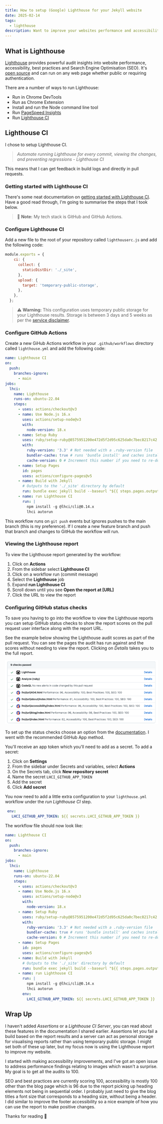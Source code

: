 ```yaml
---
title: How to setup (Google) Lighthouse for your Jekyll website
date: 2025-02-14
tags:
  - lighthouse
description: Want to improve your websites performance and accessibility? Lighthouse can help identify actions to take.
---
```

## What is Lighthouse

[Lighthouse](https://developer.chrome.com/docs/lighthouse/) provides powerful audit insights into website performance, accessibility, best practices and Search Engine Optimisation (SEO). It's [open source](https://github.com/GoogleChrome/lighthouse) and can run on any web page whether public or requiring authentication.

There are a number of ways to run Lighthouse:

- Run in Chrome DevTools
- Run as Chrome Extension
- Install and run the Node command line tool
- Run [PageSpeed Insights](https://pagespeed.web.dev)
- Run [Lighthouse CI](https://github.com/GoogleChrome/lighthouse-ci)

## Lighthouse CI

I chose to setup Lighthouse CI.

> *Automate running Lighthouse for every commit, viewing the changes, and preventing regressions - Lighthouse CI*

This means that I can get feedback in build logs and directly in pull requests.

### Getting started with Lighthouse CI

There's some neat documentation on [getting started with Lighthouse CI](https://github.com/GoogleChrome/lighthouse-ci/blob/main/docs/getting-started.md). Have a good read through, I'm going to summarise the steps that I took below.

> :memo: **Note:** My tech stack is GitHub and GitHub Actions.

### Configure Lighthouse CI

Add a new file to the root of your repository called `lighthouserc.js` and add the following code:

```js
module.exports = {
    ci: {
      collect: {
        staticDistDir: './_site',
      },
      upload: {
        target: 'temporary-public-storage',
      },
    },
  };
```

> :warning: **Warning:** This configuration uses temporary public storage for your Lighthouse results. Storage is between 3 days and 5 weeks as per the [service disclaimer](https://github.com/GoogleChrome/lighthouse-ci/blob/main/docs/services-disclaimer.md#temporary-public-storage).

### Configure GitHub Actions

Create a new GiHub Actions workflow in your `.github/workflows` directory called `lighthouse.yml` and add the following code:

```yaml
name: Lighthouse CI
on:
  push:
    branches-ignore:
      - main
jobs:
  lhci:
    name: Lighthouse
    runs-on: ubuntu-22.04
    steps:
      - uses: actions/checkout@v3
      - name: Use Node.js 16.x
        uses: actions/setup-node@v3
        with:
          node-version: 18.x
      - name: Setup Ruby
        uses: ruby/setup-ruby@8575951200e472d5f2d95c625da0c7bec8217c42 # v1.161.0
        with:
          ruby-version: '3.3' # Not needed with a .ruby-version file
          bundler-cache: true # runs 'bundle install' and caches installed gems automatically
          cache-version: 0 # Increment this number if you need to re-download cached gems
      - name: Setup Pages
        id: pages
        uses: actions/configure-pages@v5
      - name: Build with Jekyll
        # Outputs to the './_site' directory by default
        run: bundle exec jekyll build --baseurl "${{ steps.pages.outputs.base_path }}"
      - name: run Lighthouse CI
        run: |
          npm install -g @lhci/cli@0.14.x
          lhci autorun
```

This workflow runs on `git push` events but ignores pushes to the main branch (this is my preference). If I create a new feature branch and push that branch and changes to GitHub the workflow will run.

### Viewing the Lighthouse report

To view the Lighthouse report generated by the workflow:

1. Click on **Actions**
2. From the sidebar select **Lighthouse CI**
3. Click on a workflow run (commit message)
4. Select the **Lighthouse** job
5. Expand **run Lighthouse CI**
6. Scroll down until you see **Open the report at [URL]**
7. Click the URL to view the report

### Configuring GitHub status checks

To save you having to go into the workflow to view the Lighthouse reports you can setup GitHub status checks to show the report scores on the pull request user interface along with the report URL.

See the example below showing the Lighthouse audit scores as part of the pull request. You can see the pages the audit has run against and the scores without needing to view the report. Clicking on *Details* takes you to the full report.

![Lighthouse CI status checks](/assets/screenshots/lighthouse-ci-status-checks.png)

To set up the status checks choose an option from the [documentation](https://github.com/GoogleChrome/lighthouse-ci/blob/main/docs/getting-started.md#github-status-checks). I went with the recommended GitHub App method.

You'll receive an app token which you'll need to add as a secret. To add a secret:

1. Click on **Settings**
2. From the sidebar under Secrets and variables, select **Actions**
3. On the Secrets tab, click **New repository secret**
4. Name the secret `LHCI_GITHUB_APP_TOKEN`
5. Add the secret
6. Click **Add secret**

You now need to add a little extra configuration to your `lighthouse.yml` workflow under the *run Lighthouse CI* step.

```yaml
 env:
   LHCI_GITHUB_APP_TOKEN: ${{ secrets.LHCI_GITHUB_APP_TOKEN }}
```

The workflow file should now look like:

```yaml
name: Lighthouse CI
on:
  push:
    branches-ignore:
      - main
jobs:
  lhci:
    name: Lighthouse
    runs-on: ubuntu-22.04
    steps:
      - uses: actions/checkout@v3
      - name: Use Node.js 16.x
        uses: actions/setup-node@v3
        with:
          node-version: 18.x
      - name: Setup Ruby
        uses: ruby/setup-ruby@8575951200e472d5f2d95c625da0c7bec8217c42 # v1.161.0
        with:
          ruby-version: '3.3' # Not needed with a .ruby-version file
          bundler-cache: true # runs 'bundle install' and caches installed gems automatically
          cache-version: 0 # Increment this number if you need to re-download cached gems
      - name: Setup Pages
        id: pages
        uses: actions/configure-pages@v5
      - name: Build with Jekyll
        # Outputs to the './_site' directory by default
        run: bundle exec jekyll build --baseurl "${{ steps.pages.outputs.base_path }}"
      - name: run Lighthouse CI
        run: |
          npm install -g @lhci/cli@0.14.x
          lhci autorun
        env:
          LHCI_GITHUB_APP_TOKEN: ${{ secrets.LHCI_GITHUB_APP_TOKEN }}
```

## Wrap Up

I haven't added *Assertions* or a *Lighthouse CI Server*, you can read about these features in the documentation I shared earlier. Assertions let you fail a build based on the report results and a server can act as personal storage for visualising reports rather than using temporary public storage. I might set both of these up later, but my focus now is using the Lighthouse report to improve my website.

I started with making accessibility improvements, and I've got an open issue to address performance findings relating to images which wasn't a surprise. My goal is to get all the audits to 100.

SEO and best practices are currently scoring 100, accessibility is mostly 100 other than the blog page which is 96 due to the report picking up heading elements not being in sequential order. I probably just need to give the blog titles a font size that corresponds to a heading size, without being a header. I did similar to improve the footer accessibility so a nice example of how you can use the report to make positive changes.

Thanks for reading :call_me_hand:
